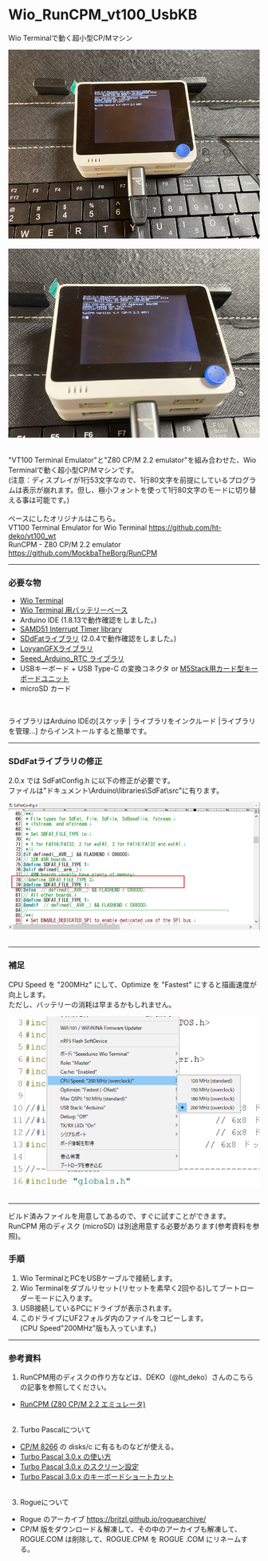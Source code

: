 # Wio_RunCPM_vt100_UsbKB
Wio Terminalで動く超小型CP/Mマシン

![画像1](images/image1.png)<br><br>
![画像2](images/image2.png)<br><br>

"VT100 Terminal Emulator"と"Z80 CP/M 2.2 emulator"を組み合わせた、Wio Terminalで動く超小型CP/Mマシンです。<br>
(注意：ディスプレイが1行53文字なので、1行80文字を前提にしているプログラムは表示が崩れます。但し、極小フォントを使って1行80文字のモードに切り替える事は可能です。)<br><br>
ベースにしたオリジナルはこちら。<br>
VT100 Terminal Emulator for Wio Terminal <https://github.com/ht-deko/vt100_wt><br>
RunCPM - Z80 CP/M 2.2 emulator <https://github.com/MockbaTheBorg/RunCPM><br>

---

### 必要な物 ###
* [Wio Terminal](https://www.switch-science.com/catalog/6360/ "Title")<br>
* [Wio Terminal 用バッテリーベース](https://www.switch-science.com/catalog/6816/ "Title")<br>
* Arduino IDE (1.8.13で動作確認をしました。)<br>
* [SAMD51 Interrupt Timer library](https://github.com/Dennis-van-Gils/SAMD51_InterruptTimer "Title")
* [SDdFatライブラリ](https://github.com/greiman/SdFat "Title") (2.0.4で動作確認をしました。)
* [LovyanGFXライブラリ](https://github.com/lovyan03/LovyanGFX "Title")
* [Seeed_Arduino_RTC ライブラリ](https://github.com/Seeed-Studio/Seeed_Arduino_RTC "Title")
* USBキーボード + USB Type-C の変換コネクタ or [M5Stack用カード型キーボードユニット](https://www.switch-science.com/catalog/5689/ "Title")
* microSD カード
<br>

ライブラリはArduino IDEの[スケッチ | ライブラリをインクルード |ライブラリを管理...] からインストールすると簡単です。

---
### SDdFatライブラリの修正 ###
2.0.x では SdFatConfig.h に以下の修正が必要です。<br>
ファイルは"ドキュメント\Arduino\libraries\SdFat\src"に有ります。

![画像3](images/image3.png)<br><br>

---
### 補足 ###
CPU Speed を "200MHz" にして、Optimize を "Fastest" にすると描画速度が向上します。<br>
ただし、バッテリーの消耗は早まるかもしれません。

![画像4](images/image4.png)<br><br>

---

ビルド済みファイルを用意してあるので、すぐに試すことができます。<br>
RunCPM 用のディスク (microSD) は別途用意する必要があります(参考資料を参照)。<br>
### 手順 ###
1. Wio TerminalとPCをUSBケーブルで接続します。
2. Wio Terminalをダブルリセット(リセットを素早く2回やる)してブートローダーモードに入ります。
3. USB接続しているPCにドライブが表示されます。
4. このドライブにUF2フォルダ内のファイルをコピーします。<br>
(CPU Speed"200MHz"版も入っています。)

---

### 参考資料 ###
1. RunCPM用のディスクの作り方などは、DEKO（@ht_deko）さんのこちらの記事を参照してください。<br>
* [RunCPM (Z80 CP/M 2.2 エミュレータ)](https://ht-deko.com/arduino/runcpm.html "Title")<br><br>
2. Turbo Pascalについて<br>
* [CP/M 8266](https://github.com/SmallRoomLabs/cpm8266 "Title") の disks/c に有るものなどが使える。
* [Turbo Pascal 3.0.x の使い方](https://qiita.com/ht_deko/items/ec212f5cc17cbe5f718b "Title")
* [Turbo Pascal 3.0.x のスクリーン設定](https://qiita.com/ht_deko/items/0d8976801c02ec685bd6 "Title")
* [Turbo Pascal 3.0.x のキーボードショートカット](https://qiita.com/ht_deko/items/86ddf71d0c509125b7ba "Title")<br><br>
3. Rogueについて<br>
* Rogue のアーカイブ <https://britzl.github.io/roguearchive/>
* CP/M 版をダウンロード＆解凍して、その中のアーカイブも解凍して、ROGUE.COM は削除して、ROGUE.CPM を ROGUE .COM にリネームする。<br><br>


